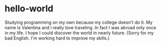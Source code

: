 # hello-world
Studying programming on my own because my college doesn't do it.
My name is Valentina and i really love traveling. In fact I was abroad only once in my life.
I hope I could discover the world in nearly future. (Sorry for my bad English. I'm working hard to improve my skills.)
